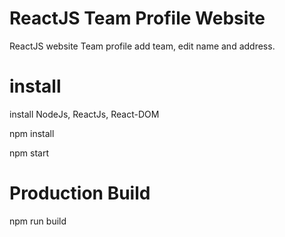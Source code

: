 # ReactJS Team Profile Website
ReactJS website Team profile add team, edit name and address. 

# install

install NodeJs, ReactJs, React-DOM

npm install

npm start

# Production Build 

npm run build


